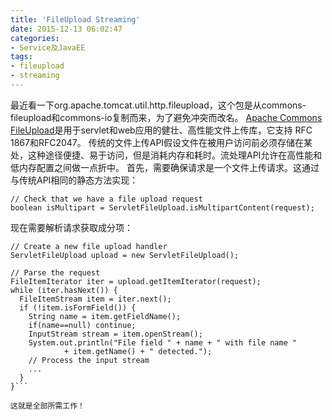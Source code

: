 ```yaml
---
title: 'FileUpload Streaming'
date: 2015-12-13 06:02:47
categories: 
- Service及JavaEE
tags: 
- fileupload
- streaming
---
```

最近看一下org.apache.tomcat.util.http.fileupload，这个包是从commons-fileupload和commons-io复制而来，为了避免冲突而改名。
[Apache Commons FileUpload](http://commons.apache.org/proper/commons-fileupload/index.html)是用于servlet和web应用的健壮、高性能文件上传库，它支持 RFC 1867和RFC2047。
传统的文件上传API假设文件在被用户访问前必须存储在某处，这种途径便捷、易于访问，但是消耗内存和耗时。流处理API允许在高性能和低内存配置之间做一点折中。
首先，需要确保请求是一个文件上传请求。这通过与传统API相同的静态方法实现：
```
// Check that we have a file upload request
boolean isMultipart = ServletFileUpload.isMultipartContent(request);
```

现在需要解析请求获取成分项：
```
// Create a new file upload handler
ServletFileUpload upload = new ServletFileUpload();

// Parse the request
FileItemIterator iter = upload.getItemIterator(request);
while (iter.hasNext()) {
  FileItemStream item = iter.next();
  if (!item.isFormField()) {
    String name = item.getFieldName();
    if(name==null) continue;
    InputStream stream = item.openStream();
    System.out.println("File field " + name + " with file name "
            + item.getName() + " detected.");
    // Process the input stream
    ...
  }
}```

这就是全部所需工作！
